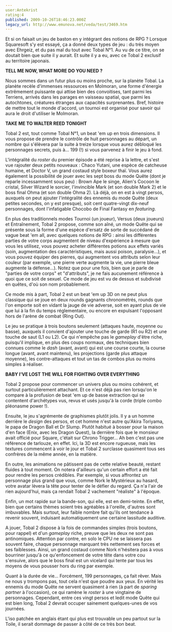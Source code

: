 ```yaml
---
user:Antekrist
rating:4
published: 2009-10-26T18:46:23.000Z
legacy_url: http://www.emunova.net/veda/test/3469.htm
---
```

Et si on faisait un jeu de baston en y intégrant des notions de RPG ? Lorsque Squaresoft s'y est essayé, ça a donné deux types de jeu : du très moyen avec Ehrgeiz, et du pas mal du tout avec Tobal N°1\. Au vu de ce titre, on se doutait bien que suite il y aurait. Et suite il y a eu, avec ce Tobal 2 exclusif au territoire japonais.  

  

**TELL ME NOW, WHAT MORE DO YOU NEED ?**  

Nous sommes dans un futur plus ou moins proche, sur la planète Tobal. La planète recèle d'immenses ressources en Molmoran, une forme d'énergie extrêmement puissante qui attise bien des convoitises, tant parmi les Terriens, arrivés dans les parages en vaisseau spatial, que parmi les autochtones, créatures étranges aux capacités surprenantes. Bref, histoire de mettre tout le monde d'accord, un tournoi est organisé pour savoir qui aura le droit d'utiliser le Molmoran.  

  

**TAKE ME TO WALTER REED TONIGHT**  

Tobal 2 est, tout comme Tobal N°1, un beat 'em up en trois dimensions. Il vous propose de prendre le contrôle de huit personnages au départ, un nombre qui s'élèvera par la suite à treize lorsque vous aurez débloqué les personnages secrets, puis à... 199 (!) si vous parvenez à finir le jeu à fond.  

L'intégralité du _roster_ du premier épisode a été reprise à la lettre, et s'est vue rajouter deux petits nouveaux : Chaco Yutani, une espèce de catcheuse humaine, et Doctor V, un grand costaud style boxeur thaï. Vous aurez également la possibilité de jouer avec les sept boss du mode Quête (dont je reparle incessamment sous peu) : Brown Ape le singe, Alien's Cocoon le cristal, Silver Wizard le sorcier, l'invincible Mark (et son double Mark 2) et le boss final Ohma (et son double Ohma 2). Là déjà, on en est à vingt persos, auxquels on peut ajouter l'intégralité des ennemis du mode Quête (deux petites secondes, on y est presque), soit cent quatre-vingt dix-neuf personnages, dont l'infatigable Chocobo de Final Fantasy en _featuring_.  

En plus des traditionnels modes Tournoi (un joueur), Versus (deux joueurs) et Entraînement, Tobal 2 propose, comme son aîné, un mode Quête qui se présente sous la forme d'une espèce d'ersatz de sorte de succédané de vague beat 'em all, avec quelques notions de RPG : ainsi les différentes parties de votre corps augmentent de niveau d'expérience à mesure que vous les utilisez, vous pouvez acheter différentes potions aux effets variés (soin, augmentation des caractéristiques, mais aussi poison, paralysie...), et vous pouvez équiper des pierres, qui augmentent vos attributs selon leur couleur (par exemple, une pierre verte augmente la vie, une pierre bleue augmente la défense...). Notez que pour une fois, bien que je parle de "parties de votre corps" et "d'attributs", je ne fais aucunement référence à quoi que ce soit de sexuel. Ce mode de jeu est vu de dessus et subdivisé en quêtes, d'où son nom probablement.  

Ce mode mis à part, Tobal 2 est un beat 'em up 3D on ne peut plus classique qui se joue en deux rounds gagnants chronométrés, rounds que l'on emporte soit en vidant la jauge de vie adverse, soit en ayant plus de vie que lui à la fin du temps réglementaire, ou encore en expulsant l'opposant hors de l'arène de combat (Ring Out).  

Le jeu se pratique à trois boutons seulement (attaques haute, moyenne ou basse), auxquels il convient d'ajouter une touche de garde (R1 ou R2) et une touche de saut (L1 ou L2). Ce qui n'empêche pas le _gameplay_ d'être riche, puisqu'il implique, en plus des coups normaux, des techniques bien connues comme le _dash_ (avant, avant) qui est une course courte, la course longue (avant, avant maintenu), les projections (garde plus attaque moyenne), les contre-attaques et tout un tas de combos plus ou moins simples à réaliser.  

  

**BABY I'VE LOST THE WILL FOR FIGHTING OVER EVERYTHING**  

Tobal 2 propose pour commencer un univers plus ou moins cohérent, et surtout particulièrement attachant. Et ce n'est déjà pas rien lorsqu'on le compare à la profusion de beat 'em up de basse extraction qui se contentent d'archétypes vus, revus et usés jusqu'à la corde (triple combo pléonasme power !).  

Ensuite, le jeu s'agrémente de graphismes plutôt jolis. Il y a un homme derrière le _design_ des persos, et cet homme n'est autre qu'Akira Toriyama, le papa de Dragon Ball et Dr Slump. Plutôt habitué à bosser pour la maison d'en face (Enix, avec les Dragon Quest), la dernière fois que le monsieur avait officié pour Square, c'était sur Chrono Trigger... Ah ben c'est pas une référence de tarlouze, en effet. Ici, la 3D est encore rugueuse, mais les textures commencent à voir le jour et Tobal 2 surclasse quasiment tous ses confrères de la même année, en la matière.  

En outre, les animations ne pâtissent pas de cette relative beauté, restant fluides à tout moment. On notera d'ailleurs qu'un certain effort a été fait pour rendre les persos crédibles. Par exemple, si vous affrontez un personnage plus grand que vous, comme Nork le Mystérieux au hasard, votre avatar lèvera la tête pour tenter de le défier du regard. Ça n'a l'air de rien aujourd'hui, mais ça rendait Tobal 2 vachement "réaliste" à l'époque.  

Enfin, un mot rapide sur la bande-son, qui elle, est en demi-teinte. En effet, bien que certains thèmes soient très agréables à l'oreille, d'autres sont imbuvables. Mais surtout, leur faible nombre fait qu'ils ont tendance à revenir souvent, induisant automatiquement une certaine lassitude auditive.  

A jouer, Tobal 2 dispose à la fois de commandes simples (trois boutons, pour rappel) et d'un _gameplay_ riche, preuve que les deux ne sont pas antinomiques. Attention par contre, en solo le CPU ne se laissera pas souvent faire, chaque personnage marquant très nettement ses forces et ses faiblesses. Ainsi, un grand costaud comme Nork n'hésitera pas à vous bourriner jusqu'à ce qu'enfoncement de votre tête dans votre cou s'ensuive, alors que le boss final est un vicelard qui tente par tous les moyens de vous pousser hors du ring par exemple.  

Quant à la durée de vie... Forcément, 199 personnages, ça fait rêver. Mais ne nous y trompons pas, tout cela n'est que poudre aux yeux. En vérité les ennemis du mode Quête ne servent quasiment à rien (à part de _sparing partner_ à l'occasion), ce qui ramène le _roster_ à une vingtaine de personnages. Cependant, entre ces vingt persos et ledit mode Quête qui est bien long, Tobal 2 devrait occuper sainement quelques-unes de vos journées.  

L'iso patchée en anglais étant qui plus est trouvable un peu partout sur la Toile, il serait dommage de passer à côté de ce très bon beat.